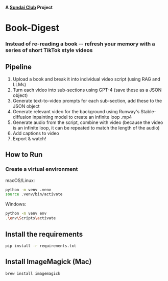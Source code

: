 **A [Sundai Club](https://sundai.club/) Project**

# Book-Digest

### Instead of re-reading a book -- refresh your memory with a series of short TikTok style videos

## Pipeline

1. Upload a book and break it into individual video script (using RAG and LLMs)
2. Turn each video into sub-sections using GPT-4 (save these as a JSON object)
3. Generate text-to-video prompts for each sub-section, add these to the JSON object
4. Generate relevant video for the background using Runway's Stable-diffusion inpainting model to create an infinite loop .mp4
5. Generate audio from the script, combine with video (because the video is an infinite loop, it can be repeated to match the length of the audio)
6. Add captions to video
7. Export & watch!

## How to Run

### Create a virtual environment

 macOS/Linux:

```bash
python -m venv .venv
source .venv/bin/activate
```

Windows:

```bash
python -m venv env
.\env\Scripts\activate
```

## Install the requirements

```bash
pip install -r requirements.txt
```

## Install ImageMagick (Mac)

```bash
brew install imagemagick
```
